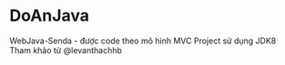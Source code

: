 # DoAnJava
WebJava-Senda - được code theo mô hình MVC
Project sử dụng JDK8 
Tham khảo từ @levanthachhb
